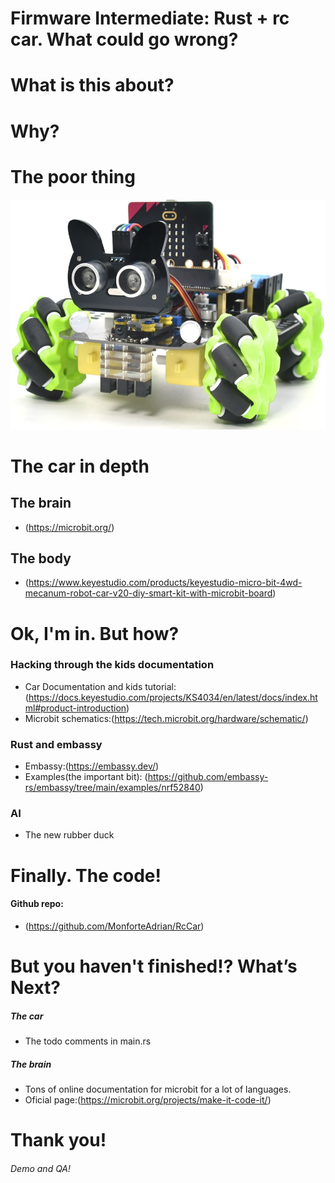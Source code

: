<!-- new_lines: 5 -->
Firmware Intermediate: Rust + rc car. What could go wrong?
===

<!-- end_slide -->

<!-- new_lines: 5 -->
What is this about?
===

<!-- new_lines: 5 -->
# Why?
# The poor thing

![image:width:33%](car.jpg)

<!-- end_slide -->

<!-- new_lines: 5 -->
The car in depth
===

<!-- new_lines: 5 -->
## The brain
- (https://microbit.org/)

## The body
- (https://www.keyestudio.com/products/keyestudio-micro-bit-4wd-mecanum-robot-car-v20-diy-smart-kit-with-microbit-board)

<!-- end_slide -->

<!-- new_lines: 5 -->
Ok, I'm in. But how?
===

<!-- new_lines: 5 -->
### Hacking through the kids documentation
- Car Documentation and kids tutorial:(https://docs.keyestudio.com/projects/KS4034/en/latest/docs/index.html#product-introduction)
- Microbit schematics:(https://tech.microbit.org/hardware/schematic/)
### Rust and embassy
- Embassy:(https://embassy.dev/)
- Examples(the important bit): (https://github.com/embassy-rs/embassy/tree/main/examples/nrf52840)
### AI
- The new rubber duck

<!-- end_slide -->

<!-- new_lines: 5 -->
Finally. The code!
===

<!-- new_lines: 5 -->
#### Github repo:
- (https://github.com/MonforteAdrian/RcCar)

<!-- end_slide -->

<!-- new_lines: 5 -->
But you haven't finished!? What’s Next?
===

<!-- new_lines: 5 -->
##### The car
- The todo comments in main.rs

##### The brain
- Tons of online documentation for microbit for a lot of languages.
- Oficial page:(https://microbit.org/projects/make-it-code-it/)

<!-- end_slide -->

<!-- new_lines: 5 -->
Thank you!
===

<!-- new_lines: 5 -->
###### Demo and QA!
